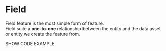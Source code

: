 # Field

Field feature is the most simple form of feature.\
Field suite a **one-to-one**  relationship between the entity and the data asset or entity we create the feature from.

SHOW CODE EXAMPLE
